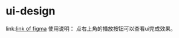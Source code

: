 # ui-design
link:[link of figma](https://www.figma.com/design/MeiClVMopJI3mQ04Bdg1du/uniKorn?node-id=0-1&t=EmprgqhJ0qWuDprn-1)
使用说明：
点右上角的播放按钮可以查看ui完成效果。
